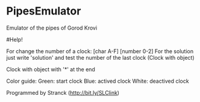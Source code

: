 # PipesEmulator
Emulator of the pipes of Gorod Krovi

#Help!

For change the number of a clock: [char A-F] [number 0-2]
For the solution just write 'solution' and test the number of the last clock (Clock with object)

Clock with object with '*' at the end

Color guide:
Green: start clock
Blue: actived clock
White: deactived clock



Programmed by Stranck (http://bit.ly/SLClink)
